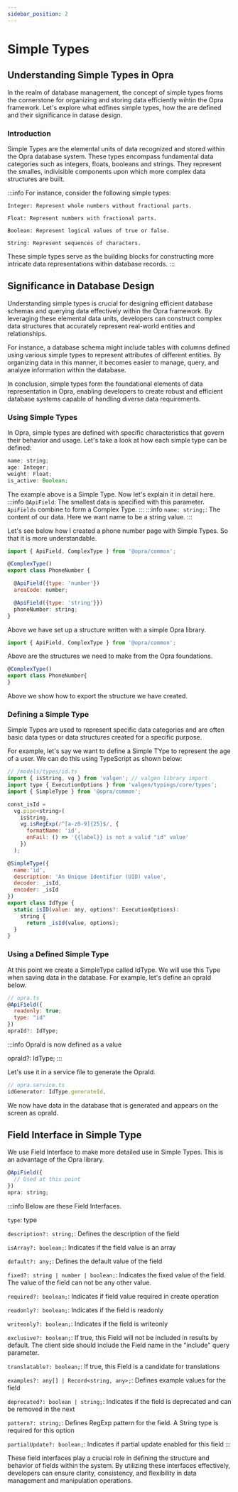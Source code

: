 ```yaml
---
sidebar_position: 2
---
```


# Simple Types

## Understanding Simple Types in Opra
In the realm of database management, the concept  of simple types froms the cornerstone for organizing and storing data efficiently wihtin the Opra framework. Let's explore what edfines simple types, how the are defined and their significance in datase design.

### Introduction
Simple Types are the elemental units of data recognized and stored within the Opra database system. These types encompass fundamental data categories such as integers, floats, booleans and strings. They represent the smalles, indivisible components upon which more complex data structures are built.

:::info
For instance, consider the following simple types:
```
Integer: Represent whole numbers without fractional parts.

Float: Represent numbers with fractional parts.

Boolean: Represent logical values of true or false.

String: Represent sequences of characters.
```

These simple types serve as the building blocks for constructing more intricate data representations within database records.
:::

## Significance in Database Design
Understanding simple types is crucial for designing efficient database schemas and querying data effectively within the Opra framework. By leveraging these elemental data units, developers can construct complex data structures that accurately represent real-world entities and relationships.

For instance, a database schema might include tables with columns defined using various simple types to represent attributes of different entities. By organizing data in this manner, it becomes easier to manage, query, and analyze information within the database.

In conclusion, simple types form the foundational elements of data representation in Opra, enabling developers to create robust and efficient database systems capable of handling diverse data requirements.

### Using Simple Types

In Opra, simple types are defined with specific characteristics that govern their behavior and usage. Let's take a look at how each simple type can be defined:

```jsx
name: string;
age: Integer;
weight: Float;
is_active: Boolean;
```

The example above is a Simple Type. Now let's explain it in detail here.
:::info
`@ApiField`: The smallest data is specified with this parameter. `ApiFields` combine to form a Complex Type.
:::
:::info
`name: string;`: The content of our data. Here we want name to be a string value.
:::

Let's see below how I created a phone number page with Simple Types. So that it is more understandable.

```jsx
import { ApiField, ComplexType } from '@opra/common';

@ComplexType()
export class PhoneNumber {

  @ApiField({type: 'number'})
  areaCode: number;

  @ApiField({type: 'string'}})
  phoneNumber: string;
}
```

Above we have set up a structure written with a simple Opra library.

```jsx
import { ApiField, ComplexType } from '@opra/common';
```

Above are the structures we need to make from the Opra foundations.

```jsx
@ComplexType()
export class PhoneNumber{
}
```
Above we show how to export the structure we have created.


### Defining a Simple Type

Simple Types are used to represent specific data categories and are often basic data types or data structures created for a specific purpose.

For example, let's say we want to define a Simple TYpe to represent the age of a user. We can do this using TypeScript as shown below:

```jsx
// /models/types/id.ts
import { isString, vg } from 'valgen'; // valgen library import
import type { ExecutionOptions } from 'valgen/typings/core/types';
import { SimpleType } from '@opra/common';

const_isId =
  vg.pipe<string>(
    isString,
    vg.isRegExp(/^[a-z0-9]{25}$/, {
      formatName: 'id',
      onFail: () => '{{label}} is not a valid "id" value'
    })
  );

@SimpleType({
  name:'id',
  description: 'An Unique Identifier (UID) value',
  decoder: _isId,
  encoder: _isId
})
export class IdType {
  static isID(value: any, options?: ExecutionOptions):
    string {
      return _isId(value, options);
  }
}
```

### Using a Defined Simple Type

At this point we create a SimpleType called IdType. We will use this Type when saving data in the database. For example, let's define an opraId below.

```jsx
// opra.ts
@ApiField({
  readonly: true;
  type: "id"
})
opraId?: IdType;
```

:::info
OpraId is now defined as a value

opraId?: IdType;
:::

Let's use it in a service file to generate the OpraId.

```jsx
// opra.service.ts
idGenerator: IdType.generateId,
```

We now have data in the database that is generated and appears on the screen as opraId.


## Field Interface in Simple Type

We use Field Interface to make more detailed use in Simple Types. This is an advantage of the Opra library.

```jsx
@ApiField({
  // Used at this point
})
opra: string;
```

:::info
Below are these Field Interfaces.

`type`: type

`description?: string;`: Defines the description of the field

`isArray?: boolean;`: Indicates if the field value is an array

`default?: any;`: Defines the default value of the field

`fixed?: string | number | boolean;`: Indicates the fixed value of the field. The value of the field can not be any other value.

`required?: boolean;`: Indicates if field value required in create operation

`readonly?: boolean;`: Indicates if the field is readonly

`writeonly?: boolean;`: Indicates if the field is writeonly

`exclusive?: boolean;`: If true, this Field will not be included in results by default.
The client side should include the Field name in the "include" query parameter.

`translatable?: boolean;`: If true, this Field is a candidate for translations

`examples?: any[] | Record<string, any>;`: Defines example values for the field

`deprecated?: boolean | string;`: Indicates if the field is deprecated and can be removed in the next

`pattern?: string;`: Defines RegExp pattern for the field. A String type is required for this option

`partialUpdate?: boolean;`: Indicates if partial update enabled for this field
:::

These field interfaces play a crucial role in defining the structure and behavior of fields within the system. By utilizing these interfaces effectively, developers can ensure clarity, consistency, and flexibility in data management and manipulation operations.